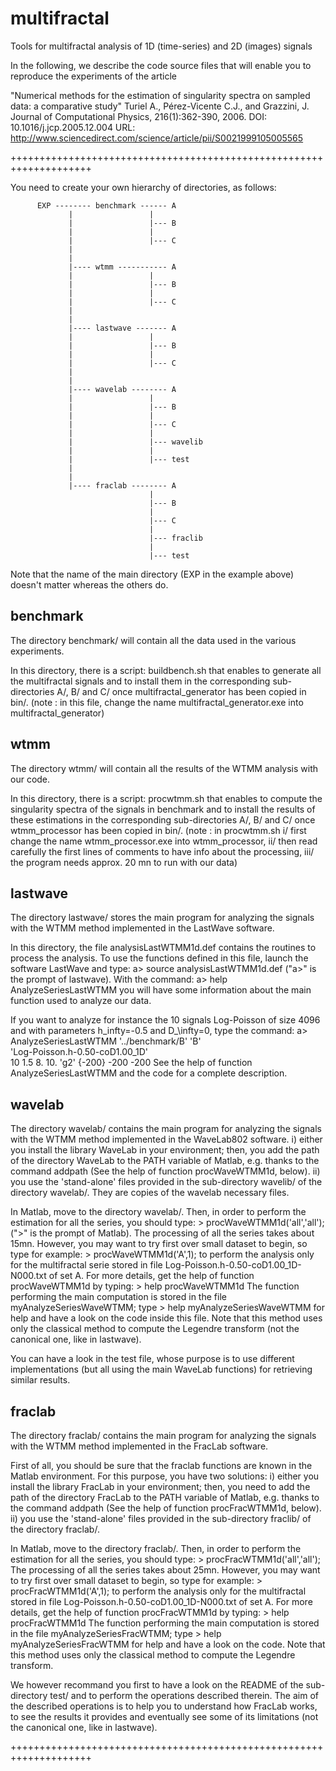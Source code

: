 # multifractal
Tools for multifractal analysis of 1D (time-series) and 2D (images) signals

In the following, we describe the code source files that will enable 
you to reproduce the experiments of the article

"Numerical methods for the estimation of singularity spectra on sampled 
data: a comparative study"
Turiel A., Pérez-Vicente C.J., and Grazzini, J.
Journal of Computational Physics, 216(1):362-390, 2006.
DOI: 10.1016/j.jcp.2005.12.004
URL: http://www.sciencedirect.com/science/article/pii/S0021999105005565

++++++++++++++++++++++++++++++++++++++++++++++++++++++++++++++++++++


You need to create your own hierarchy of directories, as 
follows:


          EXP -------- benchmark ------ A
                 |                 |
                 |                 |--- B
                 |                 |
                 |                 |--- C
                 |          
                 |          
                 |---- wtmm ----------- A     
                 |                 |
                 |                 |--- B
                 |                 |
                 |                 |--- C
                 |          
                 |          
                 |---- lastwave ------- A
                 |                 |
                 |                 |--- B
                 |                 |
                 |                 |--- C
                 |          
                 |          
                 |---- wavelab -------- A
                 |                 |
                 |                 |--- B
                 |                 |
                 |                 |--- C
                 |                 |
                 |                 |--- wavelib
                 |                 |
                 |                 |--- test
                 |          
                 |          
                 |---- fraclab -------- A
                                   |
                                   |--- B
                                   |
                                   |--- C
                                   |
                                   |--- fraclib
                                   |
                                   |--- test
 


Note that the name of the main directory (EXP in the example above) 
doesn't matter whereas the others do.


benchmark
---------

The directory benchmark/ will contain all the data used in the various
experiments. 

In this directory, there is a script:
	buildbench.sh 
that enables to generate all the multifractal signals and to install 
them in the corresponding sub-directories A/, B/ and C/ once 
multifractal_generator has been copied in bin/.
(note : in this file, change the name multifractal_generator.exe
into multifractal_generator)



wtmm
----

The directory wtmm/ will contain all the results of the WTMM analysis 
with our code.

In this directory, there is a script:
	procwtmm.sh
that enables to compute the singularity spectra of the signals in 
benchmark and to install the results of these estimations in the 
corresponding sub-directories A/, B/ and C/ once wtmm_processor has 
been copied in bin/.
(note : in procwtmm.sh i/ first change the name wtmm_processor.exe 
into wtmm_processor, ii/ then read carefully the first lines of 
comments to have info about the processing, iii/ the program needs 
approx. 20 mn to run with our data)



lastwave
--------

The directory lastwave/ stores the main program for analyzing the 
signals with the WTMM method implemented in the LastWave software.

In this directory, the file analysisLastWTMM1d.def contains the 
routines to process the analysis. To use the functions defined in 
this file, launch the software LastWave and type:
 	a> source analysisLastWTMM1d.def
("a>" is the prompt of lastwave). With the command:
	a> help AnalyzeSeriesLastWTMM 
you will have some information about the main function used to 
analyze our data.

If you want to analyze for instance the 10 signals Log-Poisson of 
size 4096 and with parameters h_infty=-0.5 and D_\infty=0, type the 
command:
	a> AnalyzeSeriesLastWTMM '../benchmark/B' 'B' \
		'Log-Poisson.h-0.50-coD1.00_1D' \
		10 1.5 8. 10. 'g2' {-200} -200 -200 
See the help of function AnalyzeSeriesLastWTMM and the code for a 
complete description.



wavelab
-------

The directory wavelab/ contains the main program for analyzing the
signals with the WTMM method implemented in the WaveLab802 software.
i) either you install the library WaveLab in your environment; then, 
you  add the path of the directory WaveLab to the PATH variable of 
Matlab, e.g. thanks to the command addpath (See the help of function 
procWaveWTMM1d, below).
ii) you use the 'stand-alone' files provided in the sub-directory
wavelib/ of the directory wavelab/. They are copies of the wavelab 
necessary files. 

In Matlab, move to the directory wavelab/. Then, in order to perform 
the estimation for all the series, you should type:
	> procWaveWTMM1d('all','all');
(">" is the prompt of Matlab). The processing of all the series takes 
about 15mn. 
However, you may want to try first over small dataset to begin, so 
type for example:
	> procWaveWTMM1d('A',1);
to perform the analysis only for the multifractal serie stored in file 
Log-Poisson.h-0.50-coD1.00_1D-N000.txt of set A. For more details, get 
the help of function procWaveWTMM1d by typing:
	> help procWaveWTMM1d
The function performing the main computation is stored in the file 
myAnalyzeSeriesWaveWTMM; type
	> help myAnalyzeSeriesWaveWTMM
for help and have a look on the code inside this file.
Note that this method uses only the classical method to compute the 
Legendre transform (not the canonical one, like in lastwave).

You can have a look in the test file, whose purpose is to use different 
implementations (but all using the main WaveLab functions) for 
retrieving similar results.



fraclab
-------

The directory fraclab/ contains the main program for analyzing the 
signals with the WTMM method implemented in the FracLab software.

First of all, you should be sure that the fraclab functions are known 
in the Matlab environment. For this purpose, you have two solutions:
i) either you install the library FracLab in your environment; then, 
you need to add the path of the directory FracLab to the PATH variable 
of Matlab, e.g. thanks to the command addpath (See the help of function 
procFracWTMM1d, below).
ii) you use the 'stand-alone' files provided in the sub-directory 
fraclib/ of the directory fraclab/. 

In Matlab, move to the directory fraclab/. Then, in order to perform 
the estimation for all the series, you should type:
	> procFracWTMM1d('all','all');
The processing of all the series takes about 25mn. 
However, you may want to try first over small dataset to begin, so type 
for example:
	> procFracWTMM1d('A',1);
to perform the analysis only for the multifractal stored in file 
Log-Poisson.h-0.50-coD1.00_1D-N000.txt of set A. For more details, get 
the help of function procFracWTMM1d by typing:
	> help procFracWTMM1d
The function performing the main computation is stored in the file 
myAnalyzeSeriesFracWTMM; type
	> help myAnalyzeSeriesFracWTMM
for help and have a look on the code.
Note that this method uses only the classical method to compute the 
Legendre transform.

We however recommand you first to have a look on the README of the 
sub-directory test/ and to perform the operations described therein. 
The aim of the described operations is to help you to understand how
FracLab works, to see the results it provides and eventually see some 
of its limitations (not the canonical one, like in lastwave).



++++++++++++++++++++++++++++++++++++++++++++++++++++++++++++++++++++
